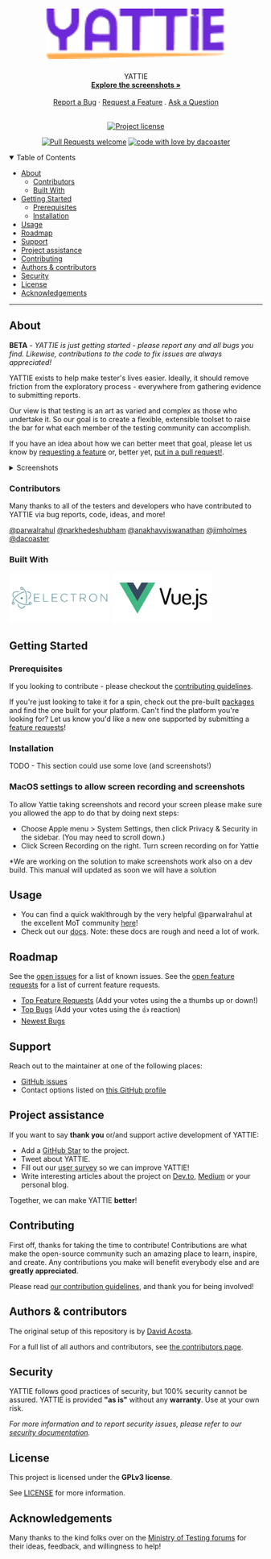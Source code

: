 <h1 align="center">
  <a href="https://github.com/dacoaster/yattie">
    <img src="docs/images/logo.png" alt="Logo" height="100">
  </a>
</h1>

<div align="center">
  YATTIE
  <br />
  <a href="#about"><strong>Explore the screenshots »</strong></a>
  <br />
  <br />
  <a href="https://github.com/dacoaster/yattie/issues/new?assignees=&labels=bug&template=01_BUG_REPORT.md&title=bug%3A+">Report a Bug</a>
  ·
  <a href="https://github.com/dacoaster/yattie/issues/new?assignees=&labels=enhancement&template=02_FEATURE_REQUEST.md&title=feat%3A+">Request a Feature</a>
  .
  <a href="https://github.com/dacoaster/yattie/issues/new?assignees=&labels=question&template=04_SUPPORT_QUESTION.md&title=support%3A+">Ask a Question</a>
</div>

<div align="center">
<br />

[![Project license](https://img.shields.io/github/license/dacoaster/yattie.svg?style=flat-square)](LICENSE)

[![Pull Requests welcome](https://img.shields.io/badge/PRs-welcome-ff69b4.svg?style=flat-square)](https://github.com/dacoaster/yattie/issues?q=is%3Aissue+is%3Aopen+label%3A%22help+wanted%22)
[![code with love by dacoaster](https://img.shields.io/badge/%3C%2F%3E%20with%20%E2%99%A5%20by-dacoaster-ff1414.svg?style=flat-square)](https://github.com/dacoaster)

</div>

<details open="open">
<summary>Table of Contents</summary>

- [About](#about)
  - [Contributors](#contributors)
  - [Built With](#built-with)
- [Getting Started](#getting-started)
  - [Prerequisites](#prerequisites)
  - [Installation](#installation)
- [Usage](#usage)
- [Roadmap](#roadmap)
- [Support](#support)
- [Project assistance](#project-assistance)
- [Contributing](#contributing)
- [Authors & contributors](#authors--contributors)
- [Security](#security)
- [License](#license)
- [Acknowledgements](#acknowledgements)

</details>

---

## About

**BETA** - *YATTIE is just getting started - please report any and all bugs you find. Likewise, contributions to the code to fix issues are always appreciated!*

YATTIE exists to help make tester's lives easier.  Ideally, it should remove friction from the exploratory process - everywhere from gathering evidence to submitting reports.

Our view is that testing is an art as varied and complex as those who undertake it.  So our goal is to create a flexible, extensible toolset to raise the bar for what each member of the testing community can accomplish.

If you have an idea about how we can better meet that goal, please let us know by [requesting a feature](https://github.com/dacoaster/yattie/labels/enhancement) or, better yet, [put in a pull request!](docs/CONTRIBUTING.md).

<details>
<summary>Screenshots</summary>
<br>

|                               Test Charter                               |                               Test Timeline                               |
| :-------------------------------------------------------------------: | :--------------------------------------------------------------------: |
| <img src="docs/images/yattie-1.png" title="Test Charter" width="100%"> | <img src="docs/images/yattie-2.png" title="Test Timeline" width="100%"> |

</details>

### Contributors
Many thanks to all of the testers and developers who have contributed to YATTIE via bug reports, code, ideas, and more!

[@parwalrahul](https://github.com/parwalrahul)
[@narkhedeshubham](https://github.com/narkhedeshubham)
[@anakhavviswanathan](https://github.com/anakhavviswanathan)
[@jimholmes](https://github.com/jimholmes)
[@dacoaster](https://github.com/dacoaster)


### Built With

<img src="docs/images/electron.svg" title="Home Page" height="100">
<img src="docs/images/vuejs.svg" title="Home Page" height="100">

## Getting Started

### Prerequisites

If you looking to contribute - please checkout the [contributing guidelines](docs/CONTRIBUTING.md).

If you're just looking to take it for a spin, check out the pre-built [packages](https://yatt.ai/downloads) and find the one built for your platform.  Can't find the platform you're looking for? Let us know you'd like a new one supported by submitting a [feature requests](https://github.com/dacoaster/yattie/labels/enhancement)!

### Installation

TODO - This section could use some love (and screenshots!)


### MacOS settings to allow screen recording and screenshots
To allow Yattie taking screenshots and record your screen please make sure you allowed the app to do that by doing next steps:

- Choose Apple menu > System Settings, then click Privacy & Security in the sidebar. (You may need to scroll down.) 
- Click Screen Recording on the right. Turn screen recording on for Yattie



 *We are working on the solution to make screenshots work also on a dev build. This manual will updated as soon we will have a solution 

## Usage

- You can find a quick waklthrough by the very helpful @parwalrahul at the excellent MoT community [here](https://www.ministryoftesting.com/articles/acfa4d56)!
- Check out our [docs](https://docs.yattie.ai).  Note: these docs are rough and need a lot of work.

## Roadmap

See the [open issues](https://github.com/dacoaster/yattie/issues) for a list of known issues.
See the [open feature requests](https://github.com/dacoaster/yattie/labels/enhancement) for a list of current feature requests.

- [Top Feature Requests](https://github.com/dacoaster/yattie/labels/enhancement) (Add your votes using the a thumbs up or down!)
- [Top Bugs](https://github.com/dacoaster/yattie/issues?q=is%3Aissue+is%3Aopen+label%3Abug+sort%3Areactions-%2B1-desc) (Add your votes using the 👍 reaction)
- [Newest Bugs](https://github.com/dacoaster/yattie/issues?q=is%3Aopen+is%3Aissue+label%3Abug)

## Support

Reach out to the maintainer at one of the following places:

- [GitHub issues](https://github.com/dacoaster/yattie/issues/new?assignees=&labels=question&template=04_SUPPORT_QUESTION.md&title=support%3A+)
- Contact options listed on [this GitHub profile](https://github.com/dacoaster)

## Project assistance

If you want to say **thank you** or/and support active development of YATTIE:

- Add a [GitHub Star](https://github.com/dacoaster/yattie) to the project.
- Tweet about YATTIE.
- Fill out our [user survey](https://yatt.ai/yattie-survey) so we can improve YATTIE!
- Write interesting articles about the project on [Dev.to](https://dev.to/), [Medium](https://medium.com/) or your personal blog.

Together, we can make YATTIE **better**!

## Contributing

First off, thanks for taking the time to contribute! Contributions are what make the open-source community such an amazing place to learn, inspire, and create. Any contributions you make will benefit everybody else and are **greatly appreciated**.


Please read [our contribution guidelines](docs/CONTRIBUTING.md), and thank you for being involved!

## Authors & contributors

The original setup of this repository is by [David Acosta](https://github.com/dacoaster).

For a full list of all authors and contributors, see [the contributors page](https://github.com/dacoaster/yattie/contributors).

## Security

YATTIE follows good practices of security, but 100% security cannot be assured.
YATTIE is provided **"as is"** without any **warranty**. Use at your own risk.

_For more information and to report security issues, please refer to our [security documentation](docs/SECURITY.md)._

## License

This project is licensed under the **GPLv3 license**.

See [LICENSE](LICENSE) for more information.

## Acknowledgements

Many thanks to the kind folks over on the [Ministry of Testing forums](https://club.ministryoftesting.com) for their ideas, feedback, and willingness to help!

